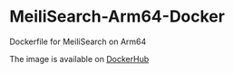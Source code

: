 # MeiliSearch-Arm64-Docker

Dockerfile for MeiliSearch on Arm64

The image is available on [DockerHub](https://hub.docker.com/r/metamehta/meilisearch-arm64)
